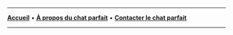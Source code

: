 ----
[**Accueil**](https://ines0501.github.io/ely/) • [**À propos du chat parfait**](./about) • [**Contacter le chat parfait**](./contact)

----
